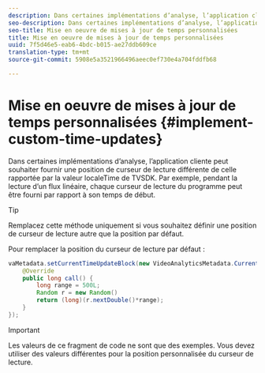 ```yaml
---
description: Dans certaines implémentations d’analyse, l’application cliente peut souhaiter fournir une position de curseur de lecture différente de celle rapportée par la valeur localeTime de TVSDK. Par exemple, pendant la lecture d’un flux linéaire, chaque curseur de lecture du programme peut être fourni par rapport à son temps de début.
seo-description: Dans certaines implémentations d’analyse, l’application cliente peut souhaiter fournir une position de curseur de lecture différente de celle rapportée par la valeur localeTime de TVSDK. Par exemple, pendant la lecture d’un flux linéaire, chaque curseur de lecture du programme peut être fourni par rapport à son temps de début.
seo-title: Mise en oeuvre de mises à jour de temps personnalisées
title: Mise en oeuvre de mises à jour de temps personnalisées
uuid: 7f5d46e5-eab6-4bdc-b015-ae27ddb609ce
translation-type: tm+mt
source-git-commit: 5908e5a3521966496aeec0ef730e4a704fddfb68

---
```



# Mise en oeuvre de mises à jour de temps personnalisées {#implement-custom-time-updates}

Dans certaines implémentations d’analyse, l’application cliente peut souhaiter fournir une position de curseur de lecture différente de celle rapportée par la valeur localeTime de TVSDK. Par exemple, pendant la lecture d’un flux linéaire, chaque curseur de lecture du programme peut être fourni par rapport à son temps de début.

>[!TIP]
>
>Remplacez cette méthode uniquement si vous souhaitez définir une position de curseur de lecture autre que la position par défaut.

Pour remplacer la position du curseur de lecture par défaut :

```java
vaMetadata.setCurrentTimeUpdateBlock(new VideoAnalyticsMetadata.CurrentTimeUpdateBlock() { 
    @Override 
    public long call() { 
        long range = 500L; 
        Random r = new Random() 
        return (long)(r.nextDouble()*range); 
    } 
});
```

>[!IMPORTANT]
>
>Les valeurs de ce fragment de code ne sont que des exemples. Vous devez utiliser des valeurs différentes pour la position personnalisée du curseur de lecture.